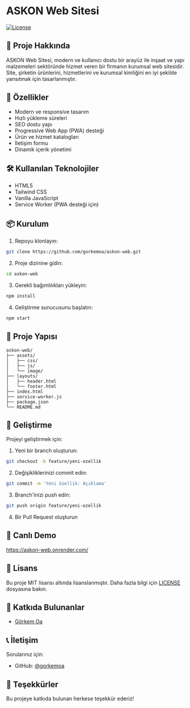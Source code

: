 # ASKON Web Sitesi

[![License](https://img.shields.io/badge/License-MIT-blue.svg)](LICENSE)

## 📝 Proje Hakkında

ASKON Web Sitesi, modern ve kullanıcı dostu bir arayüz ile inşaat ve yapı malzemeleri sektöründe hizmet veren bir firmanın kurumsal web sitesidir. Site, şirketin ürünlerini, hizmetlerini ve kurumsal kimliğini en iyi şekilde yansıtmak için tasarlanmıştır.

## 🚀 Özellikler

- Modern ve responsive tasarım
- Hızlı yükleme süreleri
- SEO dostu yapı
- Progressive Web App (PWA) desteği
- Ürün ve hizmet katalogları
- İletişim formu
- Dinamik içerik yönetimi

## 🛠 Kullanılan Teknolojiler

- HTML5
- Tailwind CSS
- Vanilla JavaScript
- Service Worker (PWA desteği için)

## 📦 Kurulum

1. Repoyu klonlayın:
```bash
git clone https://github.com/gorkemoa/askon-web.git
```

2. Proje dizinine gidin:
```bash
cd askon-web
```

3. Gerekli bağımlılıkları yükleyin:
```bash
npm install
```

4. Geliştirme sunucusunu başlatın:
```bash
npm start
```

## 📁 Proje Yapısı

```
askon-web/
├── assets/
│   ├── css/
│   ├── js/
│   └── image/
├── layouts/
│   ├── header.html
│   └── footer.html
├── index.html
├── service-worker.js
├── package.json
└── README.md
```

## 🔧 Geliştirme

Projeyi geliştirmek için:

1. Yeni bir branch oluşturun:
```bash
git checkout -b feature/yeni-ozellik
```

2. Değişikliklerinizi commit edin:
```bash
git commit -m 'Yeni özellik: Açıklama'
```

3. Branch'inizi push edin:
```bash
git push origin feature/yeni-ozellik
```

4. Bir Pull Request oluşturun

## 👀 Canlı Demo
https://askon-web.onrender.com/

## 📄 Lisans

Bu proje MIT lisansı altında lisanslanmıştır. Daha fazla bilgi için [LICENSE](LICENSE) dosyasına bakın.

## 👥 Katkıda Bulunanlar

- [Görkem Oa](https://github.com/gorkemoa)

## 📞 İletişim

Sorularınız için:
- GitHub: [@gorkemoa](https://github.com/gorkemoa)

## 🙏 Teşekkürler

Bu projeye katkıda bulunan herkese teşekkür ederiz! 
